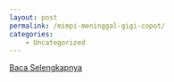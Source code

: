 ```yaml
---
layout: post
permalink: /mimpi-meninggal-gigi-copot/
categories:
    - Uncategorized
---
```


[Baca Selengkapnya](/07)